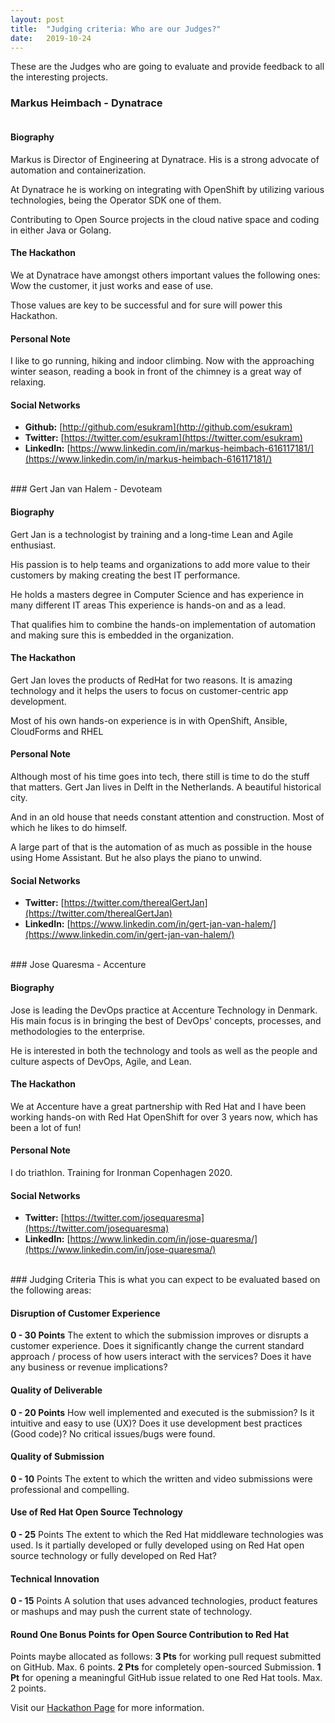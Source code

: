 ```yaml
---
layout: post
title:  "Judging criteria: Who are our Judges?"
date:   2019-10-24
---
```


These are the Judges who are going to evaluate and provide feedback to all the interesting projects.

### Markus Heimbach - Dynatrace

<center><img src="{{ '/assets/img/judge_markus_heimbach.jpg' | prepend: site.baseurl }}" alt=""></center>

#### Biography
Markus is Director of Engineering at Dynatrace. His is a strong advocate of automation and containerization. 

At Dynatrace he is working on integrating with OpenShift by utilizing various technologies, being the Operator SDK one of them. 

Contributing to Open Source projects in the cloud native space and coding in either Java or Golang.

#### The Hackathon
We at Dynatrace have amongst others important values the following ones: Wow the customer, it just works and ease of use. 

Those values are key to be successful and for sure will power this Hackathon.

#### Personal Note
I like to go running, hiking and indoor climbing. Now with the approaching winter season, reading a book in front of the chimney is a great way of relaxing.

#### Social Networks
 - **Github:** [http://github.com/esukram](http://github.com/esukram)
 - **Twitter:** [https://twitter.com/esukram](https://twitter.com/esukram)
 - **LinkedIn:** [https://www.linkedin.com/in/markus-heimbach-616117181/](https://www.linkedin.com/in/markus-heimbach-616117181/)

<br>
### Gert Jan van Halem - Devoteam

<center><img src="{{ '/assets/img/judge_gert_jan_van_halem.jpg' | prepend: site.baseurl }}" alt=""></center>

#### Biography
Gert Jan is a technologist by training and a long-time Lean and Agile enthusiast. 

His passion is to help teams and organizations to add more value to their customers by making creating the best IT performance.

He holds a masters degree in Computer Science and has experience in many different IT areas This experience is hands-on and as a lead. 

That qualifies him to combine the hands-on implementation of automation and making sure this is embedded in the organization.

#### The Hackathon
Gert Jan loves the products of RedHat for two reasons. It is amazing technology and it helps the users to focus on customer-centric app development. 

Most of his own hands-on experience is in with OpenShift, Ansible, CloudForms and RHEL

#### Personal Note
Although most of his time goes into tech, there still is time to do the stuff that matters. Gert Jan lives in Delft in the Netherlands. A beautiful historical city. 

And in an old house that needs constant attention and construction. Most of which he likes to do himself. 

A large part of that is the automation of as much as possible in the house using Home Assistant. But he also plays the piano to unwind.

#### Social Networks
 - **Twitter:** [https://twitter.com/therealGertJan](https://twitter.com/therealGertJan)
 - **LinkedIn:** [https://www.linkedin.com/in/gert-jan-van-halem/](https://www.linkedin.com/in/gert-jan-van-halem/)


<br>
### Jose Quaresma - Accenture

<center><img src="{{ '/assets/img/judge_jose_quaresma.jpg' | prepend: site.baseurl }}" alt=""></center>

#### Biography
Jose is leading the DevOps practice at Accenture Technology in Denmark. His main focus is in bringing the best of DevOps' concepts, processes, and methodologies to the enterprise. 

He is interested in both the technology and tools as well as the people and culture aspects of DevOps, Agile, and Lean.

#### The Hackathon
We at Accenture have a great partnership with Red Hat and I have been working hands-on with Red Hat OpenShift for over 3 years now, which has been a lot of fun!

#### Personal Note
I do triathlon. Training for Ironman Copenhagen 2020.

#### Social Networks
 - **Twitter:** [https://twitter.com/josequaresma](https://twitter.com/josequaresma)
 - **LinkedIn:** [https://www.linkedin.com/in/jose-quaresma/](https://www.linkedin.com/in/jose-quaresma/)


<br>
### Judging Criteria
This is what you can expect to be evaluated based on the following areas:

#### Disruption of Customer Experience
**0 - 30 Points** The extent to which the submission improves or disrupts a customer experience. Does it significantly change the current standard approach / process of how users interact with the services? Does it have any business or revenue implications?

#### Quality of Deliverable
**0 - 20 Points** How well implemented and executed is the submission? Is it intuitive and easy to use (UX)? Does it use development best practices (Good code)? No critical issues/bugs were found.

#### Quality of Submission
**0 - 10** Points The extent to which the written and video submissions were professional and compelling.

#### Use of Red Hat Open Source Technology
**0 - 25** Points The extent to which the Red Hat middleware technologies was used. Is it partially developed or fully developed using on Red Hat open source technology or fully developed on Red Hat?

#### Technical Innovation
**0 - 15** Points A solution that uses advanced technologies, product features or mashups and may push the current state of technology.

#### Round One Bonus Points for Open Source Contribution to Red Hat
Points maybe allocated as follows: **3 Pts** for working pull request submitted on GitHub. Max. 6 points. **2 Pts** for completely open-sourced Submission. **1 Pt** for opening a meaningful GitHub issue related to one Red Hat tools. Max. 2 points.

Visit our [Hackathon Page](https://redhat.devpost.com) for more information. 
